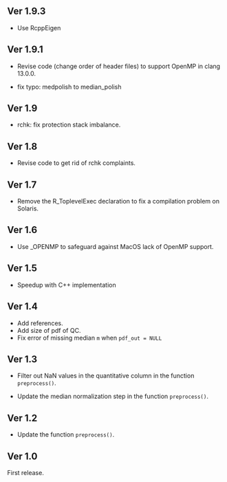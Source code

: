 ## Ver 1.9.3

- Use RcppEigen

## Ver 1.9.1

- Revise code (change order of header files) to support OpenMP in clang 13.0.0.

- fix typo: medpolish to median_polish

## Ver 1.9

- rchk: fix protection stack imbalance.

## Ver 1.8

- Revise code to get rid of rchk complaints.

## Ver 1.7

- Remove the R_ToplevelExec declaration to fix a compilation problem on Solaris.

## Ver 1.6

- Use _OPENMP to safeguard against MacOS lack of OpenMP support.

## Ver 1.5

- Speedup with C++ implementation

## Ver 1.4

- Add references.
- Add size of pdf of QC.
- Fix error of missing median `m` when `pdf_out = NULL`

## Ver 1.3

- Filter out NaN values in the quantitative column in the function `preprocess()`.

- Update the median normalization step in the function `preprocess()`.

## Ver 1.2

- Update the function `preprocess()`.

## Ver 1.0

First release.
